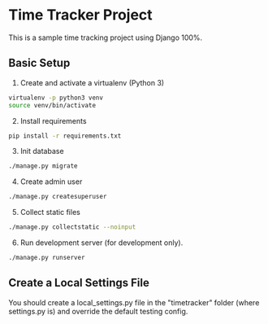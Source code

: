 # Time Tracker Project
This is a sample time tracking project using Django 100%. 

## Basic Setup ##

1. Create and activate a virtualenv (Python 3)
```bash
virtualenv -p python3 venv
source venv/bin/activate
```
2. Install requirements
```bash
pip install -r requirements.txt
```
3. Init database
```bash
./manage.py migrate
```

4. Create admin user
```bash
./manage.py createsuperuser
```

5. Collect static files
```bash
./manage.py collectstatic --noinput
```

6. Run development server (for development only).
```bash
./manage.py runserver
```

## Create a Local Settings File ##
You should create a local_settings.py file in the "timetracker" folder (where settings.py is) and override the default testing config.

